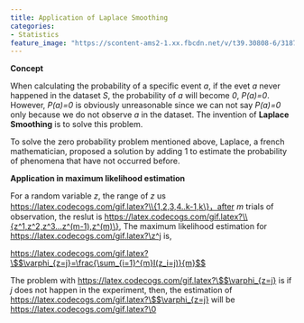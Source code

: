 ```yaml
---
title: Application of Laplace Smoothing
categories:
- Statistics
feature_image: "https://scontent-ams2-1.xx.fbcdn.net/v/t39.30808-6/318727714_1298950054279522_1327222508011670093_n.jpg?_nc_cat=108&ccb=1-7&_nc_sid=730e14&_nc_ohc=TnxHVTXAD_IAX-HmZVu&_nc_ht=scontent-ams2-1.xx&oh=00_AfBSzcy1lv2fJGWPylw7pRDyxpG_NNwrFmcdUXnopbawrg&oe=6394F523"
---
```


**Concept**

When calculating the probability of a specific event *a*, if the evet *a* never happened in the dataset *S*, the probability of *a* will become *0*, *P(a)=0*. However, *P(a)=0* is obviously unreasonable since we can not say *P(a)=0* only because
we do not observe *a* in the dataset. The invention of **Laplace Smoothing** is to solve this problem.

To solve the zero probability problem mentioned above, Laplace, a french mathematician, proposed a solution by adding 1 to estimate the probability of phenomena that have not occurred before.

**Application in maximum likelihood estimation**

For a random variable *z*, the range of *z* us https://latex.codecogs.com/gif.latex?\\{1,2,3,4..k-1,k\}，after *m* trials of observation, the reslut is https://latex.codecogs.com/gif.latex?\\{z^1,z^2,z^3...z^(m-1),z^(m)\}, The 
maximum likelihood estimation for https://latex.codecogs.com/gif.latex?\z^j is,

https://latex.codecogs.com/gif.latex?\$$\varphi_{z=j}=\frac{\sum_{i=1}^{m}I(z_i=j)}{m}$$

The problem with https://latex.codecogs.com/gif.latex?\$$\varphi_{z=j} is if *j* does not happen in the experiment, then, the estimation of https://latex.codecogs.com/gif.latex?\$$\varphi_{z=j} will be https://latex.codecogs.com/gif.latex?\0

